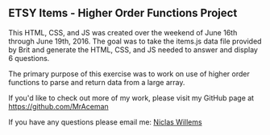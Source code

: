 ## ETSY Items - Higher Order Functions Project

This HTML, CSS, and JS was created over the weekend of June 16th through June 19th, 2016.  The goal was to take the items.js data file provided by Brit and generate the HTML, CSS, and JS needed to answer and display 6 questions.

The primary purpose of this exercise was to work on use of higher order functions to parse and return data from a large array.

If you'd like to check out more of my work, please visit my GitHub page at https://github.com/MrAceman

If you have any questions please email me: [Niclas Willems](mailto:niclas.willems@gmail.com)
